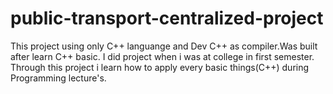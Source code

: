 # public-transport-centralized-project
 This project using only C++ languange and Dev C++ as compiler.Was built after learn C++ basic.
 I did project when i was at college in first semester. 
 Through this project i learn how to apply every basic things(C++) during Programming lecture's.
